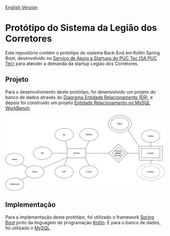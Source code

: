 [English Version](README.EN.md)

# Protótipo do Sistema da Legião dos Corretores

Este repositório contém o protótipo do sistema Back-End em Kotlin Spring Boot, desenvolvido no [Serviço de Apoio a Startups do PUC Tec (SA PUC Tec)](https://www.pucminas.br/puctec/Paginas/default.aspx) para atender a demanda da startup Legião dos Corretores.

## Projeto

Para o desenvolvimento deste protótipo, foi desenvolvido um projeto do banco de dados através do [Diagrama Entidade Relacionamento (ER)](./docs/Diagrama_Entidade_Relacionamento.png), e depois foi construído um projeto [Entidade Relacionamento no MySQL WorkBench](./docs/MySQL_Model.mwb).

<img alt="Neste diagrama de entidade e relacionamento, existem duas entidades: 'Pessoa' e 'Usuário', e um relacionamento: 'Pessoa possuí Usuário'. A entidade pessoa possuí os seguintes atributos: 'ID', 'Telefone', 'Email', 'CPF', 'RG' e 'Nome'. Já a entidade Usuário possuí os seguintes atributos: 'Papel', 'Senha' e 'Usuário'. O atributo ID tanto de Pessoa como de Usuário é um atributo chave. Já o atributo Nome da entidade pessoa é um atributo composto, formado pelos seguintes atributos filhos: 'Nome' e 'Sobrenome'. O atributo 'Papel' da entidade 'Usuário' é um atributo multivalorado. E o atributo 'Usuário' da entidade de mesmo nome é um atributo multivalorado e derivado. O relacionamento 'Pessoa possuí Usuário' relaciona as entidades 'Pessoa' e 'Usuário'. Este relacionamento é fraco, e a sua cardinalidade é 1 ('Pessoa') para 1 ('Usuário')." src="./docs/Diagrama_Entidade_Relacionamento.png" title="Diagrama Entidade Relacionamento"/>

## Implementação

Para a implementação deste protótipo, foi utilizado o framework [Spring Boot](https://spring.io/) junto da linguagem de programação [Kotlin](https://kotlinlang.org/). E para o banco de dados, foi utilizado o [MySQL](https://www.mysql.com/).
